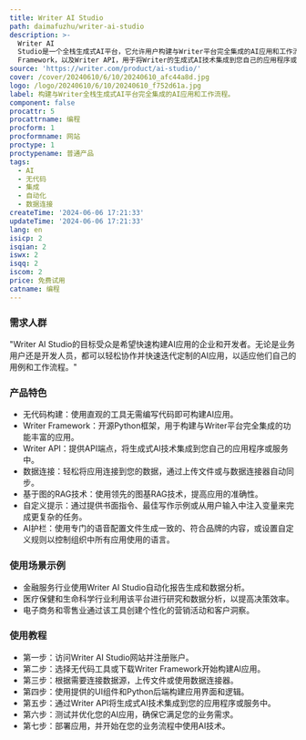 ```yaml
---
title: Writer AI Studio
path: daimafuzhu/writer-ai-studio
description: >-
  Writer AI
  Studio是一个全栈生成式AI平台，它允许用户构建与Writer平台完全集成的AI应用和工作流程。它提供了无代码工具，使任何人都能够构建自动化重复任务、生成资产或回答公司数据问题的应用。此外，它还提供了开源的Python框架Writer
  Framework，以及Writer API，用于将Writer的生成式AI技术集成到您自己的应用程序或服务中。
source: 'https://writer.com/product/ai-studio/'
cover: /cover/20240610/6/10/20240610_afc44a8d.jpg
logo: /logo/20240610/6/10/20240610_f752d61a.jpg
label: 构建与Writer全栈生成式AI平台完全集成的AI应用和工作流程。
component: false
procattr: 5
procattrname: 编程
procform: 1
procformname: 网站
proctype: 1
proctypename: 普通产品
tags:
  - AI
  - 无代码
  - 集成
  - 自动化
  - 数据连接
createTime: '2024-06-06 17:21:33'
updateTime: '2024-06-06 17:21:33'
lang: en
isicp: 2
isqian: 2
iswx: 2
isqq: 2
iscom: 2
price: 免费试用
catname: 编程
---
```




### 需求人群
"Writer AI Studio的目标受众是希望快速构建AI应用的企业和开发者。无论是业务用户还是开发人员，都可以轻松协作并快速迭代定制的AI应用，以适应他们自己的用例和工作流程。"

### 产品特色
* 无代码构建：使用直观的工具无需编写代码即可构建AI应用。
* Writer Framework：开源Python框架，用于构建与Writer平台完全集成的功能丰富的应用。
* Writer API：提供API端点，将生成式AI技术集成到您自己的应用程序或服务中。
* 数据连接：轻松将应用连接到您的数据，通过上传文件或与数据连接器自动同步。
* 基于图的RAG技术：使用领先的图基RAG技术，提高应用的准确性。
* 自定义提示：通过提供书面指令、最佳写作示例或从用户输入中注入变量来完成更复杂的任务。
* AI护栏：使用专门的语音配置文件生成一致的、符合品牌的内容，或设置自定义规则以控制组织中所有应用使用的语言。

### 使用场景示例
* 金融服务行业使用Writer AI Studio自动化报告生成和数据分析。
* 医疗保健和生命科学行业利用该平台进行研究和数据分析，以提高决策效率。
* 电子商务和零售业通过该工具创建个性化的营销活动和客户洞察。

### 使用教程
* 第一步：访问Writer AI Studio网站并注册账户。
* 第二步：选择无代码工具或下载Writer Framework开始构建AI应用。
* 第三步：根据需要连接数据源，上传文件或使用数据连接器。
* 第四步：使用提供的UI组件和Python后端构建应用界面和逻辑。
* 第五步：通过Writer API将生成式AI技术集成到您的应用程序或服务中。
* 第六步：测试并优化您的AI应用，确保它满足您的业务需求。
* 第七步：部署应用，并开始在您的业务流程中使用AI技术。

  
